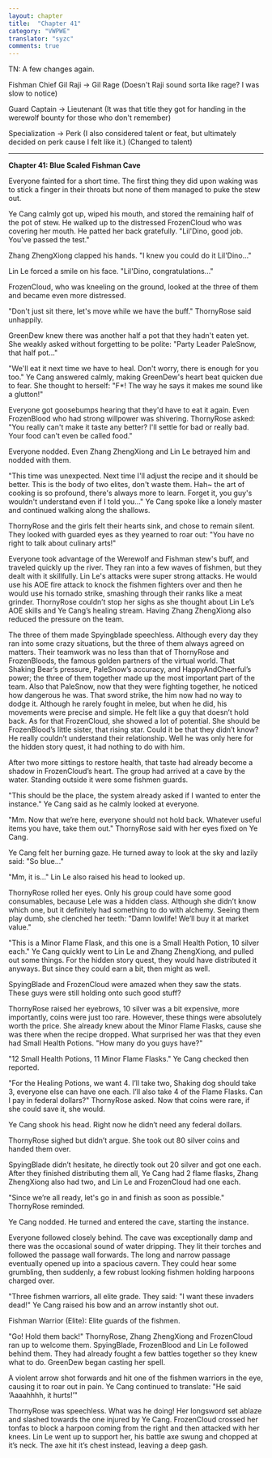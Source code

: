 ```yaml
---
layout: chapter
title:  "Chapter 41"
category: "VWPWE"
translator: "syzc"
comments: true
---
```


TN: A few changes again. 

Fishman Chief Gil Raji -> Gil Rage (Doesn't Raji sound sorta like rage? I was slow to notice)

Guard Captain -> Lieutenant (It was that title they got for handing in the werewolf bounty for those who don't remember)

Specialization -> Perk (I also considered talent or feat, but ultimately decided on perk cause I felt like it.) (Changed to talent)

---

**Chapter 41: Blue Scaled Fishman Cave**
 
Everyone fainted for a short time. The first thing they did upon waking was to stick a finger in their throats but none of them managed to puke the stew out.
 
Ye Cang calmly got up, wiped his mouth, and stored the remaining half of the pot of stew. He walked up to the distressed FrozenCloud who was covering her mouth. He patted her back gratefully. "Lil'Dino, good job. You've passed the test."
 
Zhang ZhengXiong clapped his hands. "I knew you could do it Lil'Dino..."
 
Lin Le forced a smile on his face. "Lil'Dino, congratulations..."
 
FrozenCloud, who was kneeling on the ground, looked at the three of them and became even more distressed.
 
"Don't just sit there, let's move while we have the buff." ThornyRose said unhappily.
 
GreenDew knew there was another half a pot that they hadn't eaten yet. She weakly asked without forgetting to be polite: "Party Leader PaleSnow, that half pot..."
 
"We'll eat it next time we have to heal. Don't worry, there is enough for you too." Ye Cang answered calmly, making GreenDew's heart beat quicken due to fear. She thought to herself: "F\*! The way he says it makes me sound like a glutton!"
 
Everyone got goosebumps hearing that they'd have to eat it again. Even FrozenBlood who had strong willpower was shivering. ThornyRose asked: "You really can't make it taste any better? I'll settle for bad or really bad. Your food can't even be called food."
 
Everyone nodded. Even Zhang ZhengXiong and Lin Le betrayed him and nodded with them.
 
"This time was unexpected. Next time I'll adjust the recipe and it should be better. This is the body of two elites, don't waste them. Hah~ the art of cooking is so profound, there's always more to learn. Forget it, you guy's wouldn't understand even if I told you..." Ye Cang spoke like a lonely master and continued walking along the shallows.
 
ThornyRose and the girls felt their hearts sink, and chose to remain silent. They looked with guarded eyes as they yearned to roar out: "You have no right to talk about culinary arts!"
 
Everyone took advantage of the Werewolf and Fishman stew's buff, and traveled quickly up the river. They ran into a few waves of fishmen, but they dealt with it skillfully. Lin Le's attacks were super strong attacks. He would use his AOE fire attack to knock the fishmen fighters over and then he would use his tornado strike, smashing through their ranks like a meat grinder. ThornyRose couldn’t stop her sighs as she thought about Lin Le’s AOE skills and Ye Cang’s healing stream. Having Zhang ZhengXiong also reduced the pressure on the team.
 
The three of them made Spyingblade speechless. Although every day they ran into some crazy situations, but the three of them always agreed on matters. Their teamwork was no less than that of ThornyRose and FrozenBloods, the famous golden partners of the virtual world. That Shaking Bear’s pressure, PaleSnow’s accuracy, and HappyAndCheerful’s power; the three of them together made up the most important part of the team. Also that PaleSnow, now that they were fighting together, he noticed how dangerous he was. That sword strike, the him now had no way to dodge it. Although he rarely fought in melee, but when he did, his movements were precise and simple. He felt like a guy that doesn’t hold back. As for that FrozenCloud, she showed a lot of potential. She should be FrozenBlood’s little sister, that rising star. Could it be that they didn’t know? He really couldn’t understand their relationship. Well he was only here for the hidden story quest, it had nothing to do with him. 
 
After two more sittings to restore health, that taste had already become a shadow in FrozenCloud’s heart. The group had arrived at a cave by the water. Standing outside it were some fishmen guards.
 
"This should be the place, the system already asked if I wanted to enter the instance." Ye Cang said as he calmly looked at everyone.
 
"Mm. Now that we’re here, everyone should not hold back. Whatever useful items you have, take them out." ThornyRose said with her eyes fixed on Ye Cang. 
 
Ye Cang felt her burning gaze. He turned away to look at the sky and lazily said: "So blue..."
 
"Mm, it is..." Lin Le also raised his head to looked up.
 
ThornyRose rolled her eyes. Only his group could have some good consumables, because Lele was a hidden class. Although she didn’t know which one, but it definitely had something to do with alchemy. Seeing them play dumb, she clenched her teeth: "Damn lowlife! We’ll buy it at market value."
 
"This is a Minor Flame Flask, and this one is a Small Health Potion, 10 silver each." Ye Cang quickly went to Lin Le and Zhang ZhengXiong, and pulled out some things. For the hidden story quest, they would have distributed it anyways. But since they could earn a bit, then might as well.
 
SpyingBlade and FrozenCloud were amazed when they saw the stats. These guys were still holding onto such good stuff?
 
ThornyRose raised her eyebrows, 10 silver was a bit expensive, more importantly, coins were just too rare. However, these things were absolutely worth the price. She already knew about the Minor Flame Flasks, cause she was there when the recipe dropped. What surprised her was that they even had Small Health Potions. "How many do you guys have?"
 
"12 Small Health Potions, 11 Minor Flame Flasks." Ye Cang checked then reported.
 
"For the Healing Potions, we want 4. I’ll take two, Shaking dog should take 3, everyone else can have one each. I’ll also take 4 of the Flame Flasks. Can I pay in federal dollars?" ThornyRose asked. Now that coins were rare, if she could save it, she would. 
 
Ye Cang shook his head. Right now he didn’t need any federal dollars. 
 
ThornyRose sighed but didn’t argue. She took out 80 silver coins and handed them over.
 
SpyingBlade didn’t hesitate, he directly took out 20 silver and got one each. After they finished distributing them all, Ye Cang had 2 flame flasks, Zhang ZhengXiong also had two, and Lin Le and FrozenCloud had one each. 
 
"Since we’re all ready, let's go in and finish as soon as possible." ThornyRose reminded.
 
Ye Cang nodded. He turned and entered the cave, starting the instance.
 
Everyone followed closely behind. The cave was exceptionally damp and there was the occasional sound of water dripping. They lit their torches and followed the passage wall forwards. The long and narrow passage eventually opened up into a spacious cavern. They could hear some grumbling, then suddenly, a few robust looking fishmen holding harpoons charged over.
 
"Three fishmen warriors, all elite grade. They said: "I want these invaders dead!" Ye Cang raised his bow and an arrow instantly shot out.  
 
Fishman Warrior (Elite): Elite guards of the fishmen.
 
"Go! Hold them back!" ThornyRose, Zhang ZhengXiong and FrozenCloud ran up to welcome them. SpyingBlade, FrozenBlood and Lin Le followed behind them. They had already fought a few battles together so they knew what to do. GreenDew began casting her spell. 
 
A violent arrow shot forwards and hit one of the fishmen warriors in the eye, causing it to roar out in pain. Ye Cang continued to translate: "He said ‘Aaaahhhh, it hurts!’"
 
ThornyRose was speechless. What was he doing! Her longsword set ablaze and slashed towards the one injured by Ye Cang. FrozenCloud crossed her tonfas to block a harpoon coming from the right and then attacked with her knees. Lin Le went up to support her, his battle axe swung and chopped at it’s neck. The axe hit it’s chest instead, leaving a deep gash.